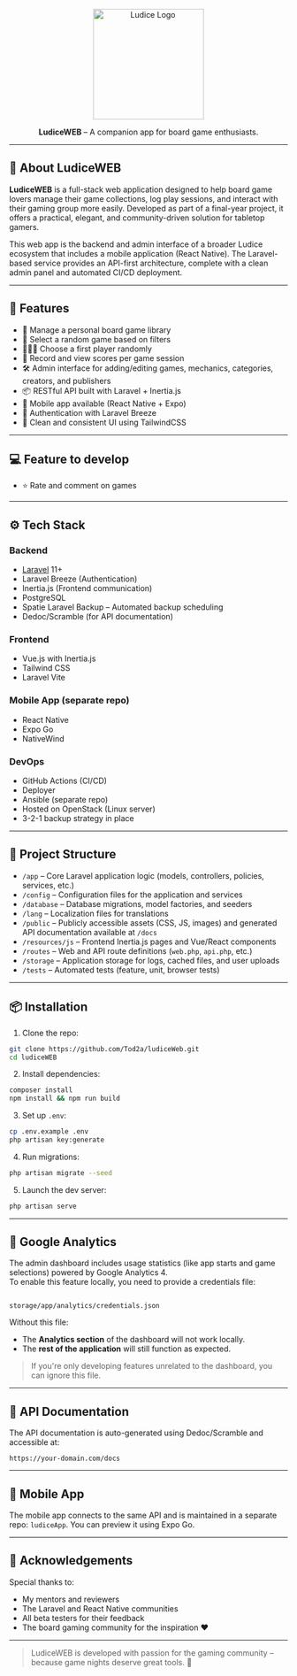 <p align="center">
  <img src="https://ludice.app/logo.png" width="200" alt="Ludice Logo">
</p>


<p align="center">
  <strong>LudiceWEB</strong> – A companion app for board game enthusiasts.
</p>

---

## 🧩 About LudiceWEB

**LudiceWEB** is a full-stack web application designed to help board game lovers manage their game collections, log play sessions, and interact with their gaming group more easily. Developed as part of a final-year project, it offers a practical, elegant, and community-driven solution for tabletop gamers.

This web app is the backend and admin interface of a broader Ludice ecosystem that includes a mobile application (React Native). The Laravel-based service provides an API-first architecture, complete with a clean admin panel and automated CI/CD deployment.

---

## 🚀 Features

- 🎲 Manage a personal board game library
- 🔄 Select a random game based on filters
- 🧑‍🤝‍🧑 Choose a first player randomly
- 📝 Record and view scores per game session
- 🛠️ Admin interface for adding/editing games, mechanics, categories, creators, and publishers
- 📦 RESTful API built with Laravel + Inertia.js
- 📱 Mobile app available (React Native + Expo)
- 🔐 Authentication with Laravel Breeze
- 🧼 Clean and consistent UI using TailwindCSS

---

## 💻 Feature to develop

- ⭐ Rate and comment on games

---

## ⚙️ Tech Stack

### Backend
- [Laravel](https://laravel.com) 11+
- Laravel Breeze (Authentication)
- Inertia.js (Frontend communication)
- PostgreSQL
- Spatie Laravel Backup – Automated backup scheduling
- Dedoc/Scramble (for API documentation)

### Frontend 
- Vue.js with Inertia.js
- Tailwind CSS
- Laravel Vite

### Mobile App (separate repo)
- React Native
- Expo Go
- NativeWind

### DevOps
- GitHub Actions (CI/CD)
- Deployer
- Ansible (separate repo)
- Hosted on OpenStack (Linux server)
- 3-2-1 backup strategy in place

---

## 📂 Project Structure

- `/app` – Core Laravel application logic (models, controllers, policies, services, etc.)
- `/config` – Configuration files for the application and services
- `/database` – Database migrations, model factories, and seeders
- `/lang` – Localization files for translations
- `/public` – Publicly accessible assets (CSS, JS, images) and generated API documentation available at `/docs`
- `/resources/js` – Frontend Inertia.js pages and Vue/React components
- `/routes` – Web and API route definitions (`web.php`, `api.php`, etc.)
- `/storage` – Application storage for logs, cached files, and user uploads
- `/tests` – Automated tests (feature, unit, browser tests)

---

## 📦 Installation

1. Clone the repo:
```bash
git clone https://github.com/Tod2a/ludiceWeb.git
cd ludiceWEB
```

2. Install dependencies:
```bash
composer install
npm install && npm run build
```

3. Set up `.env`:
```bash
cp .env.example .env
php artisan key:generate
```

4. Run migrations:
```bash
php artisan migrate --seed
```

5. Launch the dev server:
```bash
php artisan serve
```

---

## 🔐 Google Analytics

The admin dashboard includes usage statistics (like app starts and game selections) powered by Google Analytics 4.  
To enable this feature locally, you need to provide a credentials file:

```

storage/app/analytics/credentials.json

```

Without this file:
- The **Analytics section** of the dashboard will not work locally.
- The **rest of the application** will still function as expected.

> If you're only developing features unrelated to the dashboard, you can ignore this file.

---

## 📖 API Documentation

The API documentation is auto-generated using Dedoc/Scramble and accessible at:
```
https://your-domain.com/docs
```
---

## 📱 Mobile App

The mobile app connects to the same API and is maintained in a separate repo: `ludiceApp`.
You can preview it using Expo Go.

---

## 🙏 Acknowledgements

Special thanks to:
- My mentors and reviewers
- The Laravel and React Native communities
- All beta testers for their feedback
- The board gaming community for the inspiration ❤️

---

> LudiceWEB is developed with passion for the gaming community – because game nights deserve great tools. 🎲
